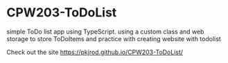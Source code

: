 # CPW203-ToDoList
simple ToDo list app using TypeScript. using a custom class and web storage to store ToDoItems
and practice with creating website with todolist

Check out the site
https://pkjrod.github.io/CPW203-ToDoList/
